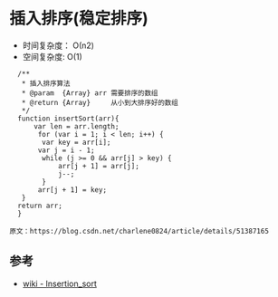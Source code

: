 # 插入排序(稳定排序)

- 时间复杂度： О(n2)
- 空间复杂度:  O(1)


```
  /**
   * 插入排序算法
   * @param  {Array} arr 需要排序的数组
   * @return {Array}     从小到大排序好的数组
   */
  function insertSort(arr){
      var len = arr.length;
       for (var i = 1; i < len; i++) {
        var key = arr[i];
       var j = i - 1;
        while (j >= 0 && arr[j] > key) {
            arr[j + 1] = arr[j];
            j--;
        }
       arr[j + 1] = key;
   }
  return arr;
  }

原文：https://blog.csdn.net/charlene0824/article/details/51387165 
```


## 参考
- [wiki - Insertion_sort](https://en.wikipedia.org/wiki/Insertion_sort)

